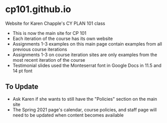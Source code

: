 # cp101.github.io
Website for Karen Chapple's CY PLAN 101 class

- This is now the main site for CP 101
- Each iteration of the course has its own website
- Assignments 1-3 examples on this main page contain examples from all previous course iterations 
- Assignments 1-3 on course iteration sites are only examples from the most recent iteration of the course 
- Testimonial slides used the Monteserrat font in Google Docs in 11.5 and 14 pt font

## To Update
- Ask Karen if she wants to still have the "Policies" section on the main site 
- The Spring 2021 page's calendar, course policies, and staff page will need to be updated when content becomes available
